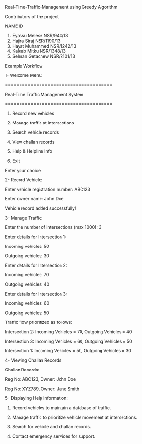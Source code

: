 Real-Time-Traffic-Management using Greedy Algorithm

Contributors of the project

NAME                       ID
1. Eyassu Melese           NSR/943/13
2. Hajira Siraj            NSR/1190/13
3. Hayat Muhammed          NSR/1242/13
4. Kaleab Mitku            NSR/1348/13
5. Selman Getachew         NSR/2101/13

 
 Example Workflow
 
 1- Welcome Menu:
 
 ======================================
 
  Real-Time Traffic Management System
  
======================================

1. Record new vehicles

2. Manage traffic at intersections

3. Search vehicle records

4. View challan records

5. Help & Helpline Info

6. Exit

Enter your choice:

2- Record Vehicle:

Enter vehicle registration number: ABC123

Enter owner name: John Doe

Vehicle record added successfully!

3- Manage Traffic:

Enter the number of intersections (max 1000): 3

Enter details for Intersection 1:

  Incoming vehicles: 50

  Outgoing vehicles: 30

Enter details for Intersection 2:

  Incoming vehicles: 70

  Outgoing vehicles: 40

Enter details for Intersection 3:

  Incoming vehicles: 60
  
  Outgoing vehicles: 50

Traffic flow prioritized as follows:

Intersection 2: Incoming Vehicles = 70, Outgoing Vehicles = 40

Intersection 3: Incoming Vehicles = 60, Outgoing Vehicles = 50

Intersection 1: Incoming Vehicles = 50, Outgoing Vehicles = 30

4- Viewing Challan Records

Challan Records:

Reg No: ABC123, Owner: John Doe

Reg No: XYZ789, Owner: Jane Smith


5-  Displaying Help Information:

   1. Record vehicles to maintain a database of traffic.

   2. Manage traffic to prioritize vehicle movement at intersections.

   3. Search for vehicle and challan records.
   
   4. Contact emergency services for support.
